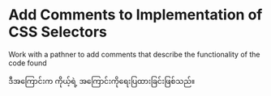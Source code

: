 # Add Comments to Implementation of CSS Selectors

Work with a pathner to add comments that describe the functionality of the code found 

ဒီအကြောင်းက ကိုယ့်ရဲ့ အကြောင်းကိုရေးပြထားခြင်းဖြစ်သည်။